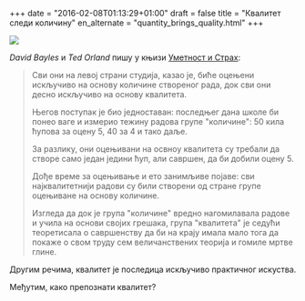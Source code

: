 +++
date = "2016-02-08T01:13:29+01:00"
draft = false
title = "Квалитет следи количину"
en_alternate = "quantity_brings_quality.html"
+++

<p class="illustration"><img src="/assets/img/wall-relief-64965_640.jpg"/></p>

*David Bayles* и *Ted Orland* пишу у књизи [Уметност и Страх](http://www.amazon.com/Art-Fear-Observations-Rewards-Artmaking/dp/0961454733):

> Сви они на левој страни студија, казао је, биће оцењени искључиво на основу количине створеног рада, док сви они десно искључиво на основу квалитета.
>
> Његов поступак је био једноставан: последњег дана школе би понео ваге и измерио тежину радова групе "количине": 50 кила ћупова за оцену 5, 40 за 4 и тако даље.
>
> За разлику, они оцењивани на освноу квалитета су требали да створе само један једини ћуп, али савршен, да би добили оцену 5.
>
> Дође време за оцењивање и ето занимљиве појаве: сви најквалитетнији радови су били створени од стране групе оцењиване на основу количине.
>
> Изгледа да док је група "количине" вредно нагомилавала радове и учила на основи својих грешака, група "квалитета" је седући теоретисала о савршенству да би на крају имала мало тога да покаже о свом труду сем величанствених теорија и гомиле мртве глине.

Другим речима, квалитет је последица искључиво практичног искуства.

Међутим, како препознати квалитет?

[comment]: # (dodati link ka prici oko knjige I know it when i see it)